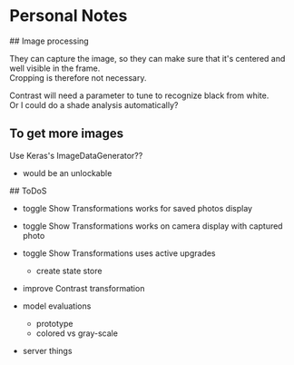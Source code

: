 # Personal Notes

## Image processing

They can capture the image, so they can make sure that it's centered and well visible in the frame.  
Cropping is therefore not necessary.

Contrast will need a parameter to tune to recognize black from white.  
Or I could do a shade analysis automatically? 

## To get more images

Use Keras's ImageDataGenerator??
- would be an unlockable

## ToDoS

- toggle Show Transformations works for saved photos display
- toggle Show Transformations works on camera display with captured photo
- toggle Show Transformations uses active upgrades
    - create state store

- improve Contrast transformation

- model evaluations
    - prototype
    - colored vs gray-scale

- server things
